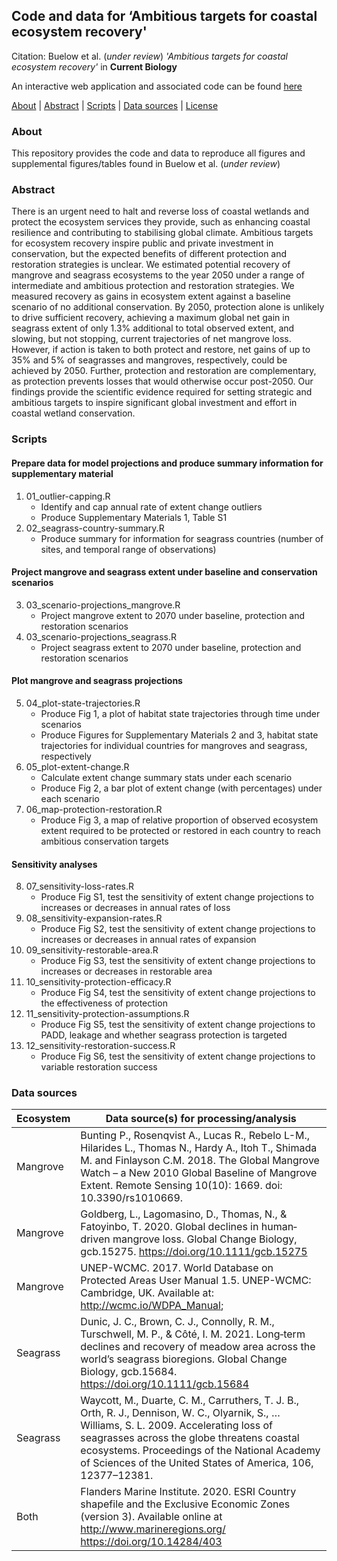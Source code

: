 ## Code and data for ‘Ambitious targets for coastal ecosystem recovery'

Citation: Buelow et al. (*under review*) *'Ambitious targets for coastal ecosystem recovery'* in **Current Biology**

An interactive web application and associated code can be found [here](https://github.com/cabuelow/wetland-futures-app)

[About](#about) | [Abstract](#abstract) | [Scripts](#scripts) | [Data sources](#data-sources) | [License](LICENSE)

### About

This repository provides the code and data to reproduce all figures and supplemental figures/tables found in Buelow et al. (*under review*)

### Abstract

There is an urgent need to halt and reverse loss of coastal wetlands and protect the ecosystem services they provide, such as enhancing coastal resilience and contributing to stabilising global climate. Ambitious targets for ecosystem recovery inspire public and private investment in conservation, but the expected benefits of different protection and restoration strategies is unclear. We estimated potential recovery of mangrove and seagrass ecosystems to the year 2050 under a range of intermediate and ambitious protection and restoration strategies. We measured recovery as gains in ecosystem extent against a baseline scenario of no additional conservation. By 2050, protection alone is unlikely to drive sufficient recovery, achieving a maximum global net gain in seagrass extent of only 1.3% additional to total observed extent, and slowing, but not stopping, current trajectories of net mangrove loss. However, if action is taken to both protect and restore, net gains of up to 35% and 5% of seagrasses and mangroves, respectively, could be achieved by 2050. Further, protection and restoration are complementary, as protection prevents losses that would otherwise occur post-2050. Our findings provide the scientific evidence required for setting strategic and ambitious targets to inspire significant global investment and effort in coastal wetland conservation. 

### Scripts

#### Prepare data for model projections and produce summary information for supplementary material

1. 01_outlier-capping.R
    - Identify and cap annual rate of extent change outliers
    - Produce Supplementary Materials 1, Table S1
2. 02_seagrass-country-summary.R
    - Produce summary for information for seagrass countries (number of sites, and temporal range of observations)

#### Project mangrove and seagrass extent under baseline and conservation scenarios

3. 03_scenario-projections_mangrove.R
    - Project mangrove extent to 2070 under baseline, protection and restoration scenarios 
4. 03_scenario-projections_seagrass.R
    - Project seagrass extent to 2070 under baseline, protection and restoration scenarios 

#### Plot mangrove and seagrass projections

5. 04_plot-state-trajectories.R
   - Produce Fig 1, a plot of habitat state trajectories through time under scenarios
   - Produce Figures for Supplementary Materials 2 and 3, habitat state trajectories for individual countries for mangroves and seagrass, respectively
6. 05_plot-extent-change.R
   - Calculate extent change summary stats under each scenario
   - Produce Fig 2, a bar plot of extent change (with percentages) under each scenario
7. 06_map-protection-restoration.R
   - Produce Fig 3, a map of relative proportion of observed ecosystem extent required to be protected or restored in each country to reach ambitious conservation targets

#### Sensitivity analyses

8. 07_sensitivity-loss-rates.R
   - Produce Fig S1, test the sensitivity of extent change projections to increases or decreases in annual rates of loss
9. 08_sensitivity-expansion-rates.R
    - Produce Fig S2, test the sensitivity of extent change projections to increases or decreases in annual rates of expansion
10. 09_sensitivity-restorable-area.R
    - Produce Fig S3, test the sensitivity of extent change projections to increases or decreases in restorable area
11. 10_sensitivity-protection-efficacy.R
    - Produce Fig S4, test the sensitivity of extent change projections to the effectiveness of protection
12. 11_sensitivity-protection-assumptions.R
    - Produce Fig S5, test the sensitivity of extent change projections to PADD, leakage and whether seagrass protection is targeted
13. 12_sensitivity-restoration-success.R
    - Produce Fig S6, test the sensitivity of extent change projections to variable restoration success

### Data sources

| Ecosystem  | Data source(s) for processing/analysis |
| ------------- | ------------- |
| Mangrove | Bunting P., Rosenqvist A., Lucas R., Rebelo L-M., Hilarides L., Thomas N., Hardy A., Itoh T., Shimada M. and Finlayson C.M. 2018. The Global Mangrove Watch – a New 2010 Global Baseline of Mangrove Extent. Remote Sensing 10(10): 1669. doi: 10.3390/rs1010669.
| Mangrove | Goldberg, L., Lagomasino, D., Thomas, N., & Fatoyinbo, T. 2020. Global declines in human‐driven mangrove loss. Global Change Biology, gcb.15275. https://doi.org/10.1111/gcb.15275
| Mangrove | UNEP-WCMC. 2017. World Database on Protected Areas User Manual 1.5. UNEP-WCMC: Cambridge, UK. Available at: http://wcmc.io/WDPA_Manual; |
| Seagrass | Dunic, J. C., Brown, C. J., Connolly, R. M., Turschwell, M. P., & Côté, I. M. 2021. Long‐term declines and recovery of meadow area across the world’s seagrass bioregions. Global Change Biology, gcb.15684. https://doi.org/10.1111/gcb.15684
| Seagrass | Waycott, M., Duarte, C. M., Carruthers, T. J. B., Orth, R. J., Dennison, W. C., Olyarnik, S., … Williams, S. L. 2009. Accelerating loss of seagrasses across the globe threatens coastal ecosystems. Proceedings of the National Academy of Sciences of the United States of America, 106, 12377–12381. |
| Both | Flanders Marine Institute. 2020. ESRI Country shapefile and the Exclusive Economic Zones (version 3). Available online at http://www.marineregions.org/ https://doi.org/10.14284/403 |

